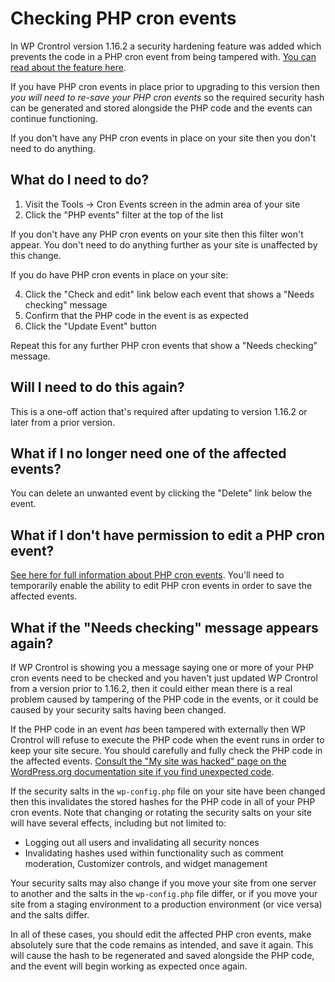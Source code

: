 # Checking PHP cron events

In WP Crontrol version 1.16.2 a security hardening feature was added which prevents the code in a PHP cron event from being tampered with. [You can read about the feature here](/docs/php-cron-events/).

If you have PHP cron events in place prior to upgrading to this version then *you will need to re-save your PHP cron events* so the required security hash can be generated and stored alongside the PHP code and the events can continue functioning.

If you don't have any PHP cron events in place on your site then you don't need to do anything.

## What do I need to do?

1. Visit the Tools → Cron Events screen in the admin area of your site
2. Click the "PHP events" filter at the top of the list

If you don't have any PHP cron events on your site then this filter won't appear. You don't need to do anything further as your site is unaffected by this change.

If you do have PHP cron events in place on your site:

4. Click the "Check and edit" link below each event that shows a "Needs checking" message
5. Confirm that the PHP code in the event is as expected
6. Click the "Update Event" button

Repeat this for any further PHP cron events that show a "Needs checking" message.

## Will I need to do this again?

This is a one-off action that's required after updating to version 1.16.2 or later from a prior version.

## What if I no longer need one of the affected events?

You can delete an unwanted event by clicking the "Delete" link below the event.

## What if I don't have permission to edit a PHP cron event?

[See here for full information about PHP cron events](/docs/php-cron-events/). You'll need to temporarily enable the ability to edit PHP cron events in order to save the affected events.

## What if the "Needs checking" message appears again?

If WP Crontrol is showing you a message saying one or more of your PHP cron events need to be checked and you haven't just updated WP Crontrol from a version prior to 1.16.2, then it could either mean there is a real problem caused by tampering of the PHP code in the events, or it could be caused by your security salts having been changed.

If the PHP code in an event *has* been tampered with externally then WP Crontrol will refuse to execute the PHP code when the event runs in order to keep your site secure. You should carefully and fully check the PHP code in the affected events. [Consult the "My site was hacked" page on the WordPress.org documentation site if you find unexpected code](https://wordpress.org/documentation/article/faq-my-site-was-hacked/).

If the security salts in the `wp-config.php` file on your site have been changed then this invalidates the stored hashes for the PHP code in all of your PHP cron events. Note that changing or rotating the security salts on your site will have several effects, including but not limited to:

  - Logging out all users and invalidating all security nonces
  - Invalidating hashes used within functionality such as comment moderation, Customizer controls, and widget management

Your security salts may also change if you move your site from one server to another and the salts in the `wp-config.php` file differ, or if you move your site from a staging environment to a production environment (or vice versa) and the salts differ.

In all of these cases, you should edit the affected PHP cron events, make absolutely sure that the code remains as intended, and save it again. This will cause the hash to be regenerated and saved alongside the PHP code, and the event will begin working as expected once again.
